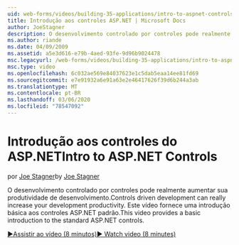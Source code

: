 ```yaml
---
uid: web-forms/videos/building-35-applications/intro-to-aspnet-controls
title: Introdução aos controles ASP.NET | Microsoft Docs
author: JoeStagner
description: O desenvolvimento controlado por controles pode realmente aumentar sua produtividade de desenvolvimento. Este vídeo fornece uma introdução básica aos controles ASP.NET padrão.
ms.author: riande
ms.date: 04/09/2009
ms.assetid: a5e3d616-e79b-4aed-93fe-9d96b9024478
msc.legacyurl: /web-forms/videos/building-35-applications/intro-to-aspnet-controls
msc.type: video
ms.openlocfilehash: 6c032ae569e84037623e1c5dab5eaa14ee81fd69
ms.sourcegitcommit: e7e91932a6e91a63e2e46417626f39d6b244a3ab
ms.translationtype: MT
ms.contentlocale: pt-BR
ms.lasthandoff: 03/06/2020
ms.locfileid: "78547092"
---
```

# <a name="intro-to-aspnet-controls"></a><span data-ttu-id="7cbf7-104">Introdução aos controles do ASP.NET</span><span class="sxs-lookup"><span data-stu-id="7cbf7-104">Intro to ASP.NET Controls</span></span>

<span data-ttu-id="7cbf7-105">por [Joe Stagner](https://github.com/JoeStagner)</span><span class="sxs-lookup"><span data-stu-id="7cbf7-105">by [Joe Stagner](https://github.com/JoeStagner)</span></span>

<span data-ttu-id="7cbf7-106">O desenvolvimento controlado por controles pode realmente aumentar sua produtividade de desenvolvimento.</span><span class="sxs-lookup"><span data-stu-id="7cbf7-106">Controls driven development can really increase your development productivity.</span></span> <span data-ttu-id="7cbf7-107">Este vídeo fornece uma introdução básica aos controles ASP.NET padrão.</span><span class="sxs-lookup"><span data-stu-id="7cbf7-107">This video provides a basic introduction to the standard ASP.NET controls.</span></span>

[<span data-ttu-id="7cbf7-108">&#9654;Assistir ao vídeo (8 minutos)</span><span class="sxs-lookup"><span data-stu-id="7cbf7-108">&#9654; Watch video (8 minutes)</span></span>](https://channel9.msdn.com/Blogs/ASP-NET-Site-Videos/intro-to-aspnet-controls)
